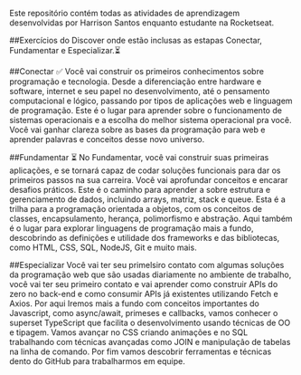 Este repositório contém todas as atividades de aprendizagem desenvolvidas por Harrison Santos enquanto estudante na Rocketseat. 

##Exercícios do Discover onde estão inclusas as estapas Conectar, Fundamentar e Especializar.:hourglass_flowing_sand:

##Conectar :white_check_mark:
Você vai construir os primeiros conhecimentos sobre programação e tecnologia. Desde a diferenciação entre hardware e software, internet e seu papel no desenvolvimento, até o pensamento computacional e lógico, passando por tipos de aplicações web e linguagem de programação. Este é o lugar para aprender sobre o funcionamento de sistemas operacionais e a escolha do melhor sistema operacional pra você. Você vai ganhar clareza sobre as bases da programação para web e aprender palavras e conceitos desse novo universo.

##Fundamentar :hourglass_flowing_sand:
No Fundamentar, você vai construir suas primeiras aplicações, e se tornará capaz de codar soluções funcionais para dar os primeiros passos na sua carreira. Você vai aprofundar conceitos e encarar desafios práticos. Este é o caminho para aprender a sobre estrutura e gerenciamento de dados, incluindo arrays, matriz, stack e queue. Esta é a trilha para a programação orientada a objetos, com os conceitos de classes, encapsulamento, herança, polimorfismo e abstração. Aqui também é o lugar para explorar linguagens de programação mais a fundo, descobrindo as definições e utilidade dos frameworks e das bibliotecas, como HTML, CSS, SQL, NodeJS, Git e muito mais.

##Especializar 
Você vai ter seu primelsiro contato com algumas soluções da programação web que são usadas diariamente no ambiente de trabalho, você vai ter seu primeiro contato e vai aprender como construir APIs do zero no back-end e como consumir APIs já existentes utilizando Fetch e Axios. Por aqui Iremos mais a fundo com conceitos importantes do Javascript, como async/await, primeses e callbacks, vamos conhecer o superset TypeScript que facilita o desenvolvimento usando técnicas de OO e tipagem. Vamos avançar no CSS criando animações e no SQL trabalhando com técnicas avançadas como JOIN e manipulação de tabelas na linha de comando. Por fim vamos descobrir ferramentas e técnicas dento do GitHub para trabalharmos em equipe.